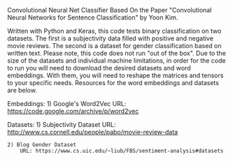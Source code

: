 Convolutional Neural Net Classifier Based On the Paper "Convolutional Neural Networks for Sentence Classification" by Yoon Kim.

Written with Python and Keras, this code tests binary classification on two datasets. The first is a subjectivity data filled with positive and negative movie reviews. The second is a dataset for gender classification based on written text. Please note, this code does not run "out of the box". Due to the size of the datasets and individual machine limitations, in order for the code to run you will need to download the desired datasets and word embeddings. With them, you will need to reshape the matrices and tensors to your specific needs. Resources for the word embeddings and datasets are below.

Embeddings:
	1) Google's Word2Vec URL: https://code.google.com/archive/p/word2vec

Datasets:
	1) Subjectivity Dataset
		URL: http://www.cs.cornell.edu/people/pabo/movie-review-data

	2) Blog Gender Dataset
		URL: https://www.cs.uic.edu/~liub/FBS/sentiment-analysis#datasets
